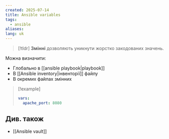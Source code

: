 ```yaml
---
created: 2025-07-14
title: Ansible variables
tags:
  - ansible
aliases: 
lang: uk
---
```


> [!tldr]
> **Змінні** дозволяють уникнути жорстко закодованих значень.

Можна визначити:

- Глобально в [[ansible playbook|playbook]]
- В [[Ansible inventory|інвенторії]] файлу
- В окремих файлах змінних

> [!example]
> ```yaml
> vars:
> 	apache_port: 8080
> ```
## Див. також

- [[Ansible vault]]
